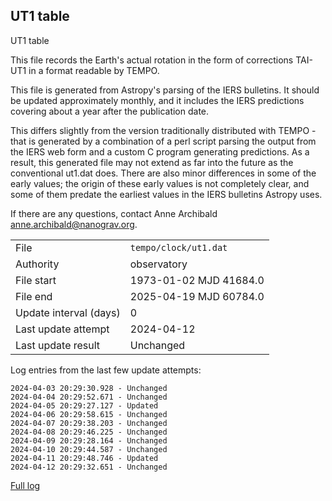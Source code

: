 
## UT1 table

UT1 table

This file records the Earth's actual rotation in the form of
corrections TAI-UT1 in a format readable by TEMPO.

This file is generated from Astropy's parsing of the IERS
bulletins. It should be updated approximately monthly, and it
includes the IERS predictions covering about a year after the
publication date.

This differs slightly from the version traditionally distributed
with TEMPO - that is generated by a combination of a perl script
parsing the output from the IERS web form and a custom C program
generating predictions. As a result, this generated file may not
extend as far into the future as the conventional ut1.dat does.
There are also minor differences in some of the early values; the
origin of these early values is not completely clear, and some of
them predate the earliest values in the IERS bulletins Astropy uses.

If there are any questions, contact Anne Archibald
<anne.archibald@nanograv.org>.

|     |     |
|:--- |:--- |
| File | `tempo/clock/ut1.dat` |
| Authority | observatory |
| File start | 1973-01-02 MJD 41684.0 |
| File end | 2025-04-19 MJD 60784.0 |
| Update interval (days) | 0 |
| Last update attempt | 2024-04-12 |
| Last update result | Unchanged |

Log entries from the last few update attempts:
```
2024-04-03 20:29:30.928 - Unchanged
2024-04-04 20:29:52.671 - Unchanged
2024-04-05 20:29:27.127 - Updated
2024-04-06 20:29:58.615 - Unchanged
2024-04-07 20:29:38.203 - Unchanged
2024-04-08 20:29:46.225 - Unchanged
2024-04-09 20:29:28.164 - Unchanged
2024-04-10 20:29:44.587 - Unchanged
2024-04-11 20:29:48.746 - Updated
2024-04-12 20:29:32.651 - Unchanged
```
[Full log](https://raw.githubusercontent.com/ipta/pulsar-clock-corrections/main/log/tempo/clock/ut1.dat.log)
